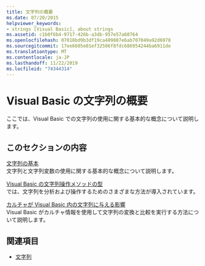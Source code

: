 ```yaml
---
title: 文字列の概要
ms.date: 07/20/2015
helpviewer_keywords:
- strings [Visual Basic], about strings
ms.assetid: c1b0f6b4-9717-426b-a3db-957e57a60764
ms.openlocfilehash: 07018bd9b3df19ca489887e6ab707049a92d6978
ms.sourcegitcommit: 17ee6605e01ef32506f8fdc686954244ba6911de
ms.translationtype: MT
ms.contentlocale: ja-JP
ms.lasthandoff: 11/22/2019
ms.locfileid: "74344314"
---
```

# <a name="introduction-to-strings-in-visual-basic"></a>Visual Basic の文字列の概要
ここでは、Visual Basic での文字列の使用に関する基本的な概念について説明します。  
  
## <a name="in-this-section"></a>このセクションの内容  
 [文字列の基本](../../../../visual-basic/programming-guide/language-features/strings/string-basics.md)  
 文字列と文字列変数の使用に関する基本的な概念について説明します。  
  
 [Visual Basic の文字列操作メソッドの型](../../../../visual-basic/programming-guide/language-features/strings/types-of-string-manipulation-methods.md)  
 では、文字列を分析および操作するためのさまざまな方法が導入されています。  
  
 [カルチャが Visual Basic 内の文字列に与える影響](../../../../visual-basic/programming-guide/language-features/strings/how-culture-affects-strings.md)  
 Visual Basic がカルチャ情報を使用して文字列の変換と比較を実行する方法について説明します。  
  
## <a name="see-also"></a>関連項目

- [文字列](../../../../visual-basic/programming-guide/language-features/strings/index.md)
